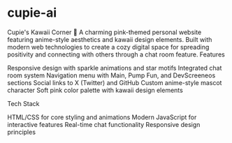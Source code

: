 # cupie-ai

Cupie's Kawaii Corner 🎀
A charming pink-themed personal website featuring anime-style aesthetics and kawaii design elements. Built with modern web technologies to create a cozy digital space for spreading positivity and connecting with others through a chat room feature.
Features

Responsive design with sparkle animations and star motifs
Integrated chat room system
Navigation menu with Main, Pump Fun, and DevScreeneos sections
Social links to X (Twitter) and GitHub
Custom anime-style mascot character
Soft pink color palette with kawaii design elements

Tech Stack

HTML/CSS for core styling and animations
Modern JavaScript for interactive features
Real-time chat functionality
Responsive design principles
